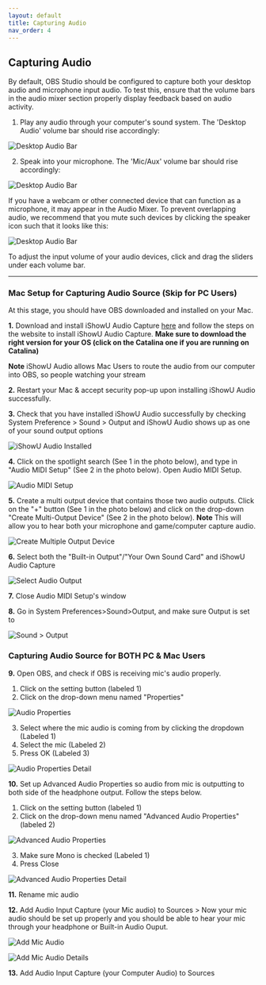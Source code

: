 ```yaml
---
layout: default
title: Capturing Audio
nav_order: 4
---
```


## Capturing Audio

By default, OBS Studio should be configured to capture both your desktop audio and microphone input audio.
To test this, ensure that the volume bars in the audio mixer section properly display feedback based on audio activity.

1. Play any audio through your computer's sound system. The 'Desktop Audio' volume bar should rise accordingly:

![Desktop Audio Bar](https://github.com/pazcharles02/OBS-and-Twitch-Livestreaming/blob/gh-pages/assets/images/PC_AudioMixer.png?raw=true)

2. Speak into your microphone. The 'Mic/Aux' volume bar should rise accordingly:

![Desktop Audio Bar](https://github.com/pazcharles02/OBS-and-Twitch-Livestreaming/blob/gh-pages/assets/images/PC_AudioMixer_Mic.png?raw=true)

If you have a webcam or other connected device that can function as a microphone, it may appear in the Audio Mixer.
To prevent overlapping audio, we recommend that you mute such devices by clicking the speaker icon such that it looks like this:

![Desktop Audio Bar](https://github.com/pazcharles02/OBS-and-Twitch-Livestreaming/blob/gh-pages/assets/images/PC_AudioMixer_webcam.png?raw=true)

To adjust the input volume of your audio devices, click and drag the sliders under each volume bar.

---

### Mac Setup for Capturing Audio Source (Skip for PC Users)

At this stage, you should have OBS downloaded and installed on your Mac.

**1.** Download and install iShowU Audio Capture [here](https://support.shinywhitebox.com/hc/en-us/articles/204161459-Installing-iShowU-Audio-Capture-Mojave-and-earlier-) and follow the steps on the website to install iShowU Audio Capture. **Make sure to download the right version for your OS (click on the Catalina one if you are running on Catalina)**

**Note** iShowU Audio allows Mac Users to route the audio from our computer into OBS, so people watching your stream

**2.**  Restart your Mac & accept security pop-up upon installing iShowU Audio successfully.

**3.** Check that you have installed iShowU Audio successfully by checking System Preference > Sound > Output and iShowU Audio shows up as one of your sound output options

![iShowU Audio Installed](https://github.com/pazcharles02/OBS-and-Twitch-Livestreaming/blob/gh-pages/assets/images/iShowU%20Audio%20Installed.png?raw=true "iShowU Audio Installed Screenshot")

**4.** Click on the spotlight search (See 1 in the photo below), and type in "Audio MIDI Setup" (See 2 in the photo below). Open Audio MIDI Setup.

![Audio MIDI Setup](https://github.com/pazcharles02/OBS-and-Twitch-Livestreaming/blob/gh-pages/assets/images/Audio%20MIDI%20Setup.png?raw=true "Audio MIDI Setup Screenshot")

**5.** Create a multi output device that contains those two audio outputs. Click on the "+" button (See 1 in the photo below) and click on the drop-down "Create Multi-Output Device" (See 2 in the photo below). 
**Note** This will allow you to hear both your microphone and game/computer capture audio.

![Create Multiple Output Device](https://github.com/pazcharles02/OBS-and-Twitch-Livestreaming/blob/gh-pages/assets/images/Create%20Multiple%20Output%20Device.png?raw=true "Create Multiple Output Device Screenshot")

**6.** Select both the "Built-in Output"/"Your Own Sound Card" and iShowU Audio Capture


![Select Audio Output](https://github.com/pazcharles02/OBS-and-Twitch-Livestreaming/blob/gh-pages/assets/images/Select%20Audio%20Output.png?raw=true "Select Audio Output Screenshot")

**7.** Close Audio MIDI Setup's window

**8.** Go in System Preferences>Sound>Output, and make sure Output is set to <Streaming>
  
![Sound > Output](https://github.com/pazcharles02/OBS-and-Twitch-Livestreaming/blob/gh-pages/assets/images/Sound%3EOutput.png?raw=true "Sound > Output Screenshot")

### Capturing Audio Source for BOTH PC & Mac Users

**9.** Open OBS, and check if OBS is receiving mic's audio properly.

  1) Click on the setting button (labeled 1)
  2) Click on the drop-down menu named "Properties"

![Audio Properties](https://github.com/pazcharles02/OBS-and-Twitch-Livestreaming/blob/gh-pages/assets/images/Audio%20Properties.png?raw=true "Audio Properties Screenshot")

  3) Select where the mic audio is coming from by clicking the dropdown (Labeled 1)
  4) Select the mic (Labeled 2)
  5) Press OK (Labeled 3)

![Audio Properties Detail](https://github.com/pazcharles02/OBS-and-Twitch-Livestreaming/blob/gh-pages/assets/images/Audio%20Properties%20Detail.png?raw=true "Audio Properties Detail Screenshot")

**10.** Set up Advanced Audio Properties so audio from mic is outputting to both side of the headphone output.
        Follow the steps below.
        
  1) Click on the setting button (labeled 1)
  2) Click on the drop-down menu named "Advanced Audio Properties" (labeled 2)

![Advanced Audio Properties](https://github.com/pazcharles02/OBS-and-Twitch-Livestreaming/blob/gh-pages/assets/images/Advanced%20Audio%20Properties.png?raw=true "Advanced Audio Properties Screenshot")

  3) Make sure Mono is checked (Labeled 1)
  4) Press Close

![Advanced Audio Properties Detail](https://github.com/pazcharles02/OBS-and-Twitch-Livestreaming/blob/gh-pages/assets/images/Advanced%20Audio%20Properties%20Detail.png?raw=true "Advanced Audio Properties Detail Screenshot")

**11.** Rename mic audio

**12.** Add Audio Input Capture (your Mic audio) to Sources > Now your mic audio should be set up properly and you should be able to hear your mic through your headphone or Built-in Audio Ouput.

![Add Mic Audio](https://github.com/pazcharles02/OBS-and-Twitch-Livestreaming/blob/gh-pages/assets/images/Add%20Mic%20Audio.png?raw=true "Add Mic Audio Screenshot")

![Add Mic Audio Details](https://github.com/pazcharles02/OBS-and-Twitch-Livestreaming/blob/gh-pages/assets/images/Add%20Mic%20Audio%20Screenshot.png?raw=true "Add Mic Audio Details Screenshot")

**13.** Add Audio Input Capture (your Computer Audio) to Sources
